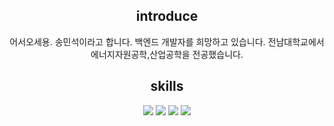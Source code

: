 <div align=center>






## introduce
어서오세용. 송민석이라고 합니다.
백엔드 개발자를 희망하고 있습니다.
전남대학교에서 에너지자원공학,산업공학을 전공했습니다.

## skills
<img src="https://img.shields.io/badge/PYTHON-3776AB?style=for-the-badge&logo=python&logoColor=white">
<img src="https://img.shields.io/badge/Java-007396?style=for-the-badge&logo=java&logoColor=white">
<img src="https://img.shields.io/badge/django-092E20?style=for-the-badge&logo=django&logoColor=white">
<img src="https://img.shields.io/badge/Spring-6DB33F?style=for-the-badge&logo=spring&logoColor=white">

